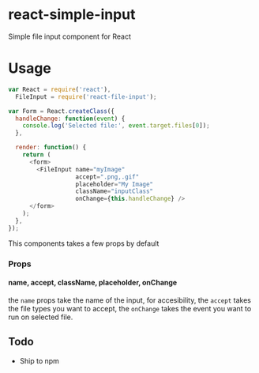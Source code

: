 # react-simple-input
Simple file input component for React

# Usage

```js
var React = require('react'),
  FileInput = require('react-file-input');

var Form = React.createClass({
  handleChange: function(event) {
    console.log('Selected file:', event.target.files[0]);
  },

  render: function() {
    return (
      <form>
        <FileInput name="myImage"
                   accept=".png,.gif"
                   placeholder="My Image"
                   className="inputClass"
                   onChange={this.handleChange} />
      </form>
    );
  },
});

```

This components takes a few props by default
### Props

#### name, accept, className, placeholder, onChange

the `name` props take the name of the input, for accesibility, the `accept` takes the file types you want to accept, the `onChange` takes the event you want to run on selected file.


## Todo

- Ship to npm
